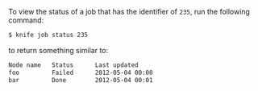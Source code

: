 To view the status of a job that has the identifier of `235`, run the
following command:

``` bash
$ knife job status 235
```

to return something similar to:

``` bash
Node name   Status      Last updated
foo         Failed      2012-05-04 00:00
bar         Done        2012-05-04 00:01
```